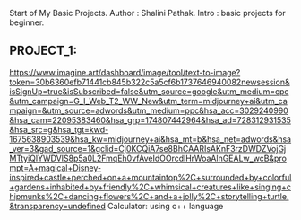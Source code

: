 Start of My Basic Projects.
Author : Shalini Pathak.
Intro : basic projects for beginner.
## PROJECT_1:
https://www.imagine.art/dashboard/image/tool/text-to-image?token=30b6360efb71441cb845b322c5a5cf6b1737646940082newsession&isSignUp=true&isSubscribed=false&utm_source=google&utm_medium=cpc&utm_campaign=G_I_Web_T2_WW_New&utm_term=midjourney+ai&utm_campaign=&utm_source=adwords&utm_medium=ppc&hsa_acc=3029240990&hsa_cam=22095383460&hsa_grp=174807442964&hsa_ad=728312931535&hsa_src=g&hsa_tgt=kwd-1675638903539&hsa_kw=midjourney+ai&hsa_mt=b&hsa_net=adwords&hsa_ver=3&gad_source=1&gclid=Cj0KCQiA7se8BhCAARIsAKnF3rzDWDZVojGjMTtyiQlYWDVIS8p5a0L2FmqEh0vfAveIdOOrcdlHrWoaAlnGEALw_wcB&prompt=A+magical+Disney-inspired+castle+perched+on+a+mountaintop%2C+surrounded+by+colorful+gardens+inhabited+by+friendly%2C+whimsical+creatures+like+singing+chipmunks%2C+dancing+flowers%2C+and+a+jolly%2C+storytelling+turtle.&transparency=undefined
Calculator: using c++ language
